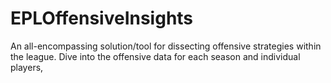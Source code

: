 # EPLOffensiveInsights
An all-encompassing solution/tool for dissecting offensive strategies within the league. Dive into the offensive data for each season and individual players,
